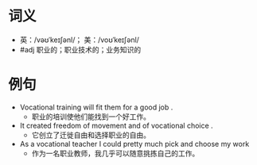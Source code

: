 # 词义
- 英：/vəʊˈkeɪʃənl/； 美：/voʊˈkeɪʃənl/
- #adj 职业的；职业技术的；业务知识的
# 例句
- Vocational training will fit them for a good job .
	- 职业的培训使他们能找到一个好工作。
- It created freedom of movement and of vocational choice .
	- 它创立了迁徙自由和选择职业的自由。
- As a vocational teacher I could pretty much pick and choose my work
	- 作为一名职业教师，我几乎可以随意挑拣自己的工作。
